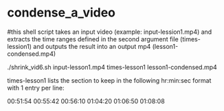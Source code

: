 # condense_a_video

#this shell script takes an input video (example: input-lession1.mp4) and extracts the time ranges defined in the second argument file (times-lession1) and outputs the result into an output mp4 (lesson1-condensed.mp4)

./shrink_vid6.sh input-lesson1.mp4 times-lesson1 lesson1-condensed.mp4



times-lesson1 lists the section to keep in the following hr:min:sec format with 1 entry per line:

00:51:54 00:55:42
00:56:10 01:04:20
01:06:50 01:08:08


